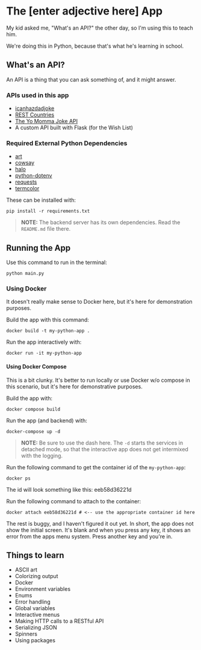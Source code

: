 # The [enter adjective here] App

My kid asked me, "What's an API?" the other day, so I'm using this to teach him.

We're doing this in Python, because that's what he's learning in school.

## What's an API?

An API is a thing that you can ask something of, and it might answer.

### APIs used in this app

-   [icanhazdadjoke](https://icanhazdadjoke.com/)
-   [REST Countries](https://restcountries.com/#rest-countries)
-   [The Yo Momma Joke API](https://yomomma.info/)
-   A custom API built with Flask (for the Wish List)

### Required External Python Dependencies

-   [art](https://pypi.org/project/art/)
-   [cowsay](https://pypi.org/project/cowsay/)
-   [halo](https://pypi.org/project/halo/)
-   [python-dotenv](https://pypi.org/project/python-dotenv/)
-   [requests](https://pypi.org/project/requests/)
-   [termcolor](https://pypi.org/project/termcolor/)

These can be installed with:

```shell
pip install -r requirements.txt
```

> **NOTE:** The backend server has its own dependencies. Read the `README.md` file there.

## Running the App

Use this command to run in the terminal:

```shell
python main.py
```

### Using Docker

It doesn't really make sense to Docker here, but it's here for demonstration purposes.

Build the app with this command:

```shell
docker build -t my-python-app .
```

Run the app interactively with:

```shell
docker run -it my-python-app
```

#### Using Docker Compose

This is a bit clunky. It's better to run locally or use Docker w/o compose in this scenario, but it's here for demonstrative purposes.

Build the app with:

```shell
docker compose build
```

Run the app (and backend) with:

```shell
docker-compose up -d
```

> **NOTE:** Be sure to use the dash here. The `-d` starts the services in detached mode, so that the interactive app does not get intermixed with the logging.

Run the following command to get the container id of the `my-python-app`:

```shell
docker ps
```

The id will look something like this: eeb58d36221d

Run the following command to attach to the container:

```shell
docker attach eeb58d36221d # <-- use the appropriate container id here
```

The rest is buggy, and I haven't figured it out yet. In short, the app does not show the initial screen. It's blank and when you press any key, it shows an error from the apps menu system. Press another key and you're in.

## Things to learn

-   ASCII art
-   Colorizing output
-   Docker
-   Environment variables
-   Enums
-   Error handling
-   Global variables
-   Interactive menus
-   Making HTTP calls to a RESTful API
-   Serializing JSON
-   Spinners
-   Using packages
